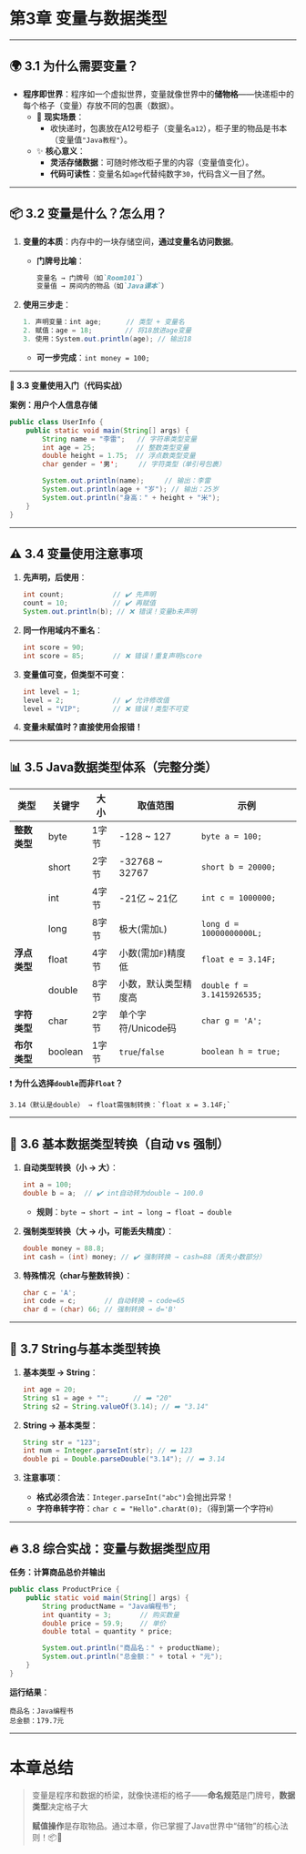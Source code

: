 # **第3章 变量与数据类型**

---

## **🌍 3.1 为什么需要变量？**
- **程序即世界**：程序如一个虚拟世界，变量就像世界中的**储物格**——快递柜中的每个格子（变量）存放不同的包裹（数据）。
  - 🌰 **现实场景**：
    - 收快递时，包裹放在A12号柜子（变量名`a12`），柜子里的物品是书本（变量值`"Java教程"`）。
  - ✨ **核心意义**：
    - **灵活存储数据**：可随时修改柜子里的内容（变量值变化）。
    - **代码可读性**：变量名如`age`代替纯数字`30`，代码含义一目了然。

---

## **📦 3.2 变量是什么？怎么用？**
1. **变量的本质**：内存中的一块存储空间，**通过变量名访问数据**。
   
   - **门牌号比喻**：
     
     ```markdown
     变量名 → 门牌号（如`Room101`）
     变量值 → 房间内的物品（如`Java课本`）
     ```
2. **使用三步走**：
   
   ```java
   1. 声明变量：int age;      // 类型 + 变量名
   2. 赋值：age = 18;        // 将18放进age变量
   3. 使用：System.out.println(age); // 输出18
   ```
   - **可一步完成**：`int money = 100;`

---

**🚦 3.3 变量使用入门（代码实战）**

**案例：用户个人信息存储**

```java
public class UserInfo {
    public static void main(String[] args) {
        String name = "李雷";   // 字符串类型变量
        int age = 25;          // 整数类型变量
        double height = 1.75;  // 浮点数类型变量
        char gender = '男';     // 字符类型（单引号包裹）

        System.out.println(name);     // 输出：李雷
        System.out.println(age + "岁"); // 输出：25岁
        System.out.println("身高：" + height + "米");
    }
}
```

---

## **⚠️ 3.4 变量使用注意事项**
1. **先声明，后使用**：
   
   ```java
   int count;            // ✔️ 先声明
   count = 10;           // ✔️ 再赋值
   System.out.println(b); // ❌ 错误！变量b未声明
   ```
2. **同一作用域内不重名**：
   
   ```java
   int score = 90;
   int score = 85;       // ❌ 错误！重复声明score
   ```
3. **变量值可变，但类型不可变**：
   
   ```java
   int level = 1;
   level = 2;            // ✔️ 允许修改值
   level = "VIP";        // ❌ 错误！类型不可变
   ```
4. **变量未赋值时？直接使用会报错！**

---

## **📊 3.5 Java数据类型体系（完整分类）**
| **类型**     | **关键字** | **大小** | **取值范围**         | **示例**                   |
| ------------ | ---------- | -------- | -------------------- | -------------------------- |
| **整数类型** | byte       | 1字节    | -128 ~ 127           | `byte a = 100;`            |
|              | short      | 2字节    | -32768 ~ 32767       | `short b = 20000;`         |
|              | int        | 4字节    | -21亿 ~ 21亿         | `int c = 1000000;`         |
|              | long       | 8字节    | 极大(需加`L`)        | `long d = 10000000000L;`   |
| **浮点类型** | float      | 4字节    | 小数(需加`F`)精度低  | `float e = 3.14F;`         |
|              | double     | 8字节    | 小数，默认类型精度高 | `double f = 3.1415926535;` |
| **字符类型** | char       | 2字节    | 单个字符/Unicode码   | `char g = 'A';`            |
| **布尔类型** | boolean    | 1字节    | `true`/`false`       | `boolean h = true;`        |

❗ **为什么选择`double`而非`float`？**
```
3.14（默认是double） → float需强制转换：`float x = 3.14F;`
```

---

## **🔢 3.6 基本数据类型转换（自动 vs 强制）**
1. **自动类型转换（小 → 大）**：
   
   ```java
   int a = 100;
   double b = a;  // ✔️ int自动转为double → 100.0
   ```
   - **规则**：`byte → short → int → long → float → double`
2. **强制类型转换（大 → 小，可能丢失精度）**：
   
   ```java
   double money = 88.8;
   int cash = (int) money; // ✔️ 强制转换 → cash=88（丢失小数部分）
   ```
3. **特殊情况（char与整数转换）**：
   
   ```java
   char c = 'A';
   int code = c;       // 自动转换 → code=65
   char d = (char) 66; // 强制转换 → d='B'
   ```

---

## **📝 3.7 String与基本类型转换**
1. **基本类型 → String**：
   
   ```java
   int age = 20;
   String s1 = age + "";      // ➡️ "20"
   String s2 = String.valueOf(3.14); // ➡️ "3.14"
   ```
2. **String → 基本类型**：
   
   ```java
   String str = "123";
   int num = Integer.parseInt(str); // ➡️ 123
   double pi = Double.parseDouble("3.14"); // ➡️ 3.14
   ```
3. **注意事项**：
   - **格式必须合法**：`Integer.parseInt("abc")`会抛出异常！
   - **字符串转字符**：`char c = "Hello".charAt(0);`（得到第一个字符`H`）

---

## **🔥 3.8 综合实战：变量与数据类型应用**
**任务：计算商品总价并输出**
```java
public class ProductPrice {
    public static void main(String[] args) {
        String productName = "Java编程书";
        int quantity = 3;       // 购买数量
        double price = 59.9;    // 单价
        double total = quantity * price;

        System.out.println("商品名：" + productName);
        System.out.println("总金额：" + total + "元");
    }
}
```
**运行结果**：
```
商品名：Java编程书
总金额：179.7元
```

---

# **本章总结**

> 变量是程序和数据的桥梁，就像快递柜的格子——**命名规范**是门牌号，**数据类型**决定格子大
>
> **赋值操作**是存取物品。通过本章，你已掌握了Java世界中“储物”的核心法则！📦🔑